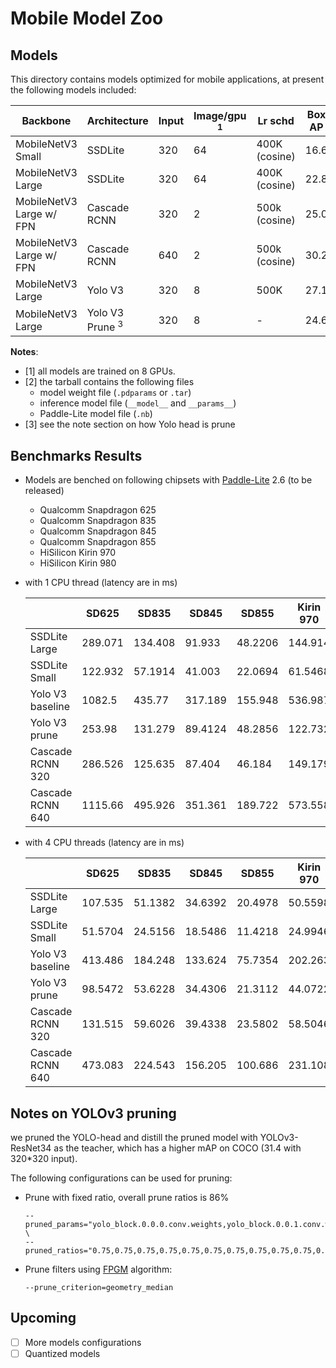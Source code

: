 # Mobile Model Zoo


## Models

This directory contains models optimized for mobile applications, at present the following models included:

| Backbone                 | Architecture               | Input | Image/gpu <sup>1</sup> | Lr schd       | Box AP | Download <sup>2</sup>                                                                                   |
|--------------------------|----------------------------|-------|------------------------|---------------|--------|---------------------------------------------------------------------------------------------------------|
| MobileNetV3 Small        | SSDLite                    | 320   | 64                     | 400K (cosine) | 16.6   | [Link](https://paddlemodels.bj.bcebos.com/object_detection/ssdlite_mobilenet_v3_small.tar.gz)           |
| MobileNetV3 Large        | SSDLite                    | 320   | 64                     | 400K (cosine) | 22.8   | [Link](https://paddlemodels.bj.bcebos.com/object_detection/ssdlite_mobilenet_v3_large.tar.gz)           |
| MobileNetV3 Large w/ FPN | Cascade RCNN               | 320   | 2                      | 500k (cosine) | 25.0   | [Link](https://paddlemodels.bj.bcebos.com/object_detection/cascade_rcnn_mobilenetv3_fpn_320.tar.gz)     |
| MobileNetV3 Large w/ FPN | Cascade RCNN               | 640   | 2                      | 500k (cosine) | 30.2   | [Link](https://paddlemodels.bj.bcebos.com/object_detection/cascade_rcnn_mobilenetv3_fpn_640.tar.gz)     |
| MobileNetV3 Large        | Yolo V3                    | 320   | 8                      | 500K          | 27.1   | [Link](https://paddlemodels.bj.bcebos.com/object_detection/yolov3_mobilenet_v3.tar.gz)                  |
| MobileNetV3 Large        | Yolo V3 Prune <sup>3</sup> | 320   | 8                      | -             | 24.6   | [Link](https://paddlemodels.bj.bcebos.com/object_detection/yolov3_mobilenet_v3_prune86_FPGM_320.tar.gz) |

**Notes**:

-   <a name="gpu">[1]</a> all models are trained on 8 GPUs.
-   <a name="tarball">[2]</a> the tarball contains the following files
    -  model weight file (`.pdparams` or `.tar`)
    -  inference model file (`__model__` and `__params__`)
    -  Paddle-Lite model file (`.nb`)
-   <a name="prune">[3]</a> see the note section on how Yolo head is prune


## Benchmarks Results

-   Models are benched on following chipsets with [Paddle-Lite](https://github.com/PaddlePaddle/Paddle-Lite) 2.6 (to be released)
    -   Qualcomm Snapdragon 625
    -   Qualcomm Snapdragon 835
    -   Qualcomm Snapdragon 845
    -   Qualcomm Snapdragon 855
    -   HiSilicon Kirin 970
    -   HiSilicon Kirin 980
-   with 1 CPU thread (latency are in ms)

    |                  | SD625   | SD835   | SD845   | SD855   | Kirin 970 | Kirin 980 |
    |------------------|---------|---------|---------|---------|-----------|-----------|
    | SSDLite Large    | 289.071 | 134.408 | 91.933  | 48.2206 | 144.914   | 55.1186   |
    | SSDLite Small    | 122.932 | 57.1914 | 41.003  | 22.0694 | 61.5468   | 25.2106   |
    | Yolo V3 baseline | 1082.5  | 435.77  | 317.189 | 155.948 | 536.987   | 178.999   |
    | Yolo V3 prune    | 253.98  | 131.279 | 89.4124 | 48.2856 | 122.732   | 55.8626   |
    | Cascade RCNN 320 | 286.526 | 125.635 | 87.404  | 46.184  | 149.179   | 52.9994   |
    | Cascade RCNN 640 | 1115.66 | 495.926 | 351.361 | 189.722 | 573.558   | 207.917   |
-   with 4 CPU threads (latency are in ms)

    |                  | SD625   | SD835   | SD845   | SD855   | Kirin 970 | Kirin 980 |
    |------------------|---------|---------|---------|---------|-----------|-----------|
    | SSDLite Large    | 107.535 | 51.1382 | 34.6392 | 20.4978 | 50.5598   | 24.5318   |
    | SSDLite Small    | 51.5704 | 24.5156 | 18.5486 | 11.4218 | 24.9946   | 16.7158   |
    | Yolo V3 baseline | 413.486 | 184.248 | 133.624 | 75.7354 | 202.263   | 126.435   |
    | Yolo V3 prune    | 98.5472 | 53.6228 | 34.4306 | 21.3112 | 44.0722   | 31.201    |
    | Cascade RCNN 320 | 131.515 | 59.6026 | 39.4338 | 23.5802 | 58.5046   | 36.9486   |
    | Cascade RCNN 640 | 473.083 | 224.543 | 156.205 | 100.686 | 231.108   | 138.391   |


## Notes on YOLOv3 pruning

we pruned the YOLO-head and distill the pruned model with YOLOv3-ResNet34 as the teacher, which has a higher mAP on COCO (31.4 with 320\*320 input).

The following configurations can be used for pruning:

-   Prune with fixed ratio, overall prune ratios is 86%

    ```shell
    --pruned_params="yolo_block.0.0.0.conv.weights,yolo_block.0.0.1.conv.weights,yolo_block.0.1.0.conv.weights,yolo_block.0.1.1.conv.weights,yolo_block.0.2.conv.weights,yolo_block.0.tip.conv.weights,yolo_block.1.0.0.conv.weights,yolo_block.1.0.1.conv.weights,yolo_block.1.1.0.conv.weights,yolo_block.1.1.1.conv.weights,yolo_block.1.2.conv.weights,yolo_block.1.tip.conv.weights,yolo_block.2.0.0.conv.weights,yolo_block.2.0.1.conv.weights,yolo_block.2.1.0.conv.weights,yolo_block.2.1.1.conv.weights,yolo_block.2.2.conv.weights,yolo_block.2.tip.conv.weights" \
    --pruned_ratios="0.75,0.75,0.75,0.75,0.75,0.75,0.75,0.75,0.75,0.75,0.75,0.75,0.875,0.875,0.875,0.875,0.875,0.875"
    ```
-   Prune filters using [FPGM](https://arxiv.org/abs/1811.00250) algorithm:

    ```shell
    --prune_criterion=geometry_median
    ```


## Upcoming

-   [ ] More models configurations
-   [ ] Quantized models
